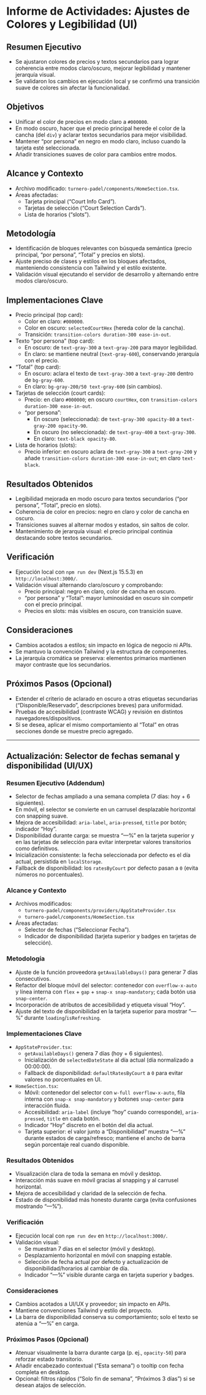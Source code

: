 # Informe de Actividades: Ajustes de Colores y Legibilidad (UI)

## Resumen Ejecutivo
- Se ajustaron colores de precios y textos secundarios para lograr coherencia entre modos claro/oscuro, mejorar legibilidad y mantener jerarquía visual.
- Se validaron los cambios en ejecución local y se confirmó una transición suave de colores sin afectar la funcionalidad.

## Objetivos
- Unificar el color de precios en modo claro a `#000000`.
- En modo oscuro, hacer que el precio principal herede el color de la cancha (del `div`) y aclarar textos secundarios para mejor visibilidad.
- Mantener “por persona” en negro en modo claro, incluso cuando la tarjeta esté seleccionada.
- Añadir transiciones suaves de color para cambios entre modos.

## Alcance y Contexto
- Archivo modificado: `turnero-padel/components/HomeSection.tsx`.
- Áreas afectadas:
  - Tarjeta principal (“Court Info Card”).
  - Tarjetas de selección (“Court Selection Cards”).
  - Lista de horarios (“slots”).

## Metodología
- Identificación de bloques relevantes con búsqueda semántica (precio principal, “por persona”, “Total” y precios en slots).
- Ajuste preciso de clases y estilos en los bloques afectados, manteniendo consistencia con Tailwind y el estilo existente.
- Validación visual ejecutando el servidor de desarrollo y alternando entre modos claro/oscuro.

## Implementaciones Clave
- Precio principal (top card):
  - Color en claro: `#000000`.
  - Color en oscuro: `selectedCourtHex` (hereda color de la cancha).
  - Transición: `transition-colors duration-300 ease-in-out`.
- Texto “por persona” (top card):
  - En oscuro: de `text-gray-300` a `text-gray-200` para mayor legibilidad.
  - En claro: se mantiene neutral (`text-gray-600`), conservando jerarquía con el precio.
- “Total” (top card):
  - En oscuro: aclara el texto de `text-gray-300` a `text-gray-200` dentro de `bg-gray-600`.
  - En claro: `bg-gray-200/50 text-gray-600` (sin cambios).
- Tarjetas de selección (court cards):
  - Precio: en claro `#000000`; en oscuro `courtHex`, con `transition-colors duration-300 ease-in-out`.
  - “por persona”: 
    - En oscuro (seleccionada): de `text-gray-300 opacity-80` a `text-gray-200 opacity-90`.
    - En oscuro (no seleccionada): de `text-gray-400` a `text-gray-300`.
    - En claro: `text-black opacity-80`.
- Lista de horarios (slots):
  - Precio inferior: en oscuro aclara de `text-gray-300` a `text-gray-200` y añade `transition-colors duration-300 ease-in-out`; en claro `text-black`.

## Resultados Obtenidos
- Legibilidad mejorada en modo oscuro para textos secundarios (“por persona”, “Total”, precio en slots).
- Coherencia de color en precios: negro en claro y color de cancha en oscuro.
- Transiciones suaves al alternar modos y estados, sin saltos de color.
- Mantenimiento de jerarquía visual: el precio principal continúa destacando sobre textos secundarios.

## Verificación
 - Ejecución local con `npm run dev` (Next.js 15.5.3) en `http://localhost:3000/`.
- Validación visual alternando claro/oscuro y comprobando:
  - Precio principal: negro en claro, color de cancha en oscuro.
  - “por persona” y “Total”: mayor luminosidad en oscuro sin competir con el precio principal.
  - Precios en slots: más visibles en oscuro, con transición suave.

## Consideraciones
- Cambios acotados a estilos; sin impacto en lógica de negocio ni APIs.
- Se mantuvo la convención Tailwind y la estructura de componentes.
- La jerarquía cromática se preserva: elementos primarios mantienen mayor contraste que los secundarios.

## Próximos Pasos (Opcional)
- Extender el criterio de aclarado en oscuro a otras etiquetas secundarias (“Disponible/Reservado”, descripciones breves) para uniformidad.
- Pruebas de accesibilidad (contraste WCAG) y revisión en distintos navegadores/dispositivos.
- Si se desea, aplicar el mismo comportamiento al “Total” en otras secciones donde se muestre precio agregado.

---

## Actualización: Selector de fechas semanal y disponibilidad (UI/UX)

### Resumen Ejecutivo (Addendum)
- Selector de fechas ampliado a una semana completa (7 días: hoy + 6 siguientes).
- En móvil, el selector se convierte en un carrusel desplazable horizontal con snapping suave.
- Mejora de accesibilidad: `aria-label`, `aria-pressed`, `title` por botón; indicador “Hoy”.
- Disponibilidad durante carga: se muestra “—%” en la tarjeta superior y en las tarjetas de selección para evitar interpretar valores transitorios como definitivos.
- Inicialización consistente: la fecha seleccionada por defecto es el día actual, persistida en `localStorage`.
- Fallback de disponibilidad: los `ratesByCourt` por defecto pasan a `0` (evita números no porcentuales).

### Alcance y Contexto
- Archivos modificados:
  - `turnero-padel/components/providers/AppStateProvider.tsx`
  - `turnero-padel/components/HomeSection.tsx`
- Áreas afectadas:
  - Selector de fechas (“Seleccionar Fecha”).
  - Indicador de disponibilidad (tarjeta superior y badges en tarjetas de selección).

### Metodología
- Ajuste de la función proveedora `getAvailableDays()` para generar 7 días consecutivos.
- Refactor del bloque móvil del selector: contenedor con `overflow-x-auto` y línea interna con `flex` + `gap` + `snap-x snap-mandatory`; cada botón usa `snap-center`.
- Incorporación de atributos de accesibilidad y etiqueta visual “Hoy”.
- Ajuste del texto de disponibilidad en la tarjeta superior para mostrar “—%” durante `loading`/`isRefreshing`.

### Implementaciones Clave
- `AppStateProvider.tsx`:
  - `getAvailableDays()` genera 7 días (hoy + 6 siguientes).
  - Inicialización de `selectedDateState` al día actual (día normalizado a 00:00:00).
  - Fallback de disponibilidad: `defaultRatesByCourt` a `0` para evitar valores no porcentuales en UI.
- `HomeSection.tsx`:
  - Móvil: contenedor del selector con `w-full overflow-x-auto`, fila interna con `snap-x snap-mandatory` y botones `snap-center` para interacción fluida.
  - Accesibilidad: `aria-label` (incluye “hoy” cuando corresponde), `aria-pressed`, `title` en cada botón.
  - Indicador “Hoy” discreto en el botón del día actual.
  - Tarjeta superior: el valor junto a “Disponibilidad” muestra “—%” durante estados de carga/refresco; mantiene el ancho de barra según porcentaje real cuando disponible.

### Resultados Obtenidos
- Visualización clara de toda la semana en móvil y desktop.
- Interacción más suave en móvil gracias al snapping y al carrusel horizontal.
- Mejora de accesibilidad y claridad de la selección de fecha.
- Estado de disponibilidad más honesto durante carga (evita confusiones mostrando “—%”).

### Verificación
 - Ejecución local con `npm run dev` en `http://localhost:3000/`.
- Validación visual:
  - Se muestran 7 días en el selector (móvil y desktop).
  - Desplazamiento horizontal en móvil con snapping estable.
  - Selección de fecha actual por defecto y actualización de disponibilidad/horarios al cambiar de día.
  - Indicador “—%” visible durante carga en tarjeta superior y badges.

### Consideraciones
- Cambios acotados a UI/UX y proveedor; sin impacto en APIs.
- Mantiene convenciones Tailwind y estilo del proyecto.
- La barra de disponibilidad conserva su comportamiento; solo el texto se atenúa a “—%” en carga.

### Próximos Pasos (Opcional)
- Atenuar visualmente la barra durante carga (p. ej., `opacity-50`) para reforzar estado transitorio.
- Añadir encabezado contextual (“Esta semana”) o tooltip con fecha completa en desktop.
- Opcional: filtros rápidos (“Solo fin de semana”, “Próximos 3 días”) si se desean atajos de selección.